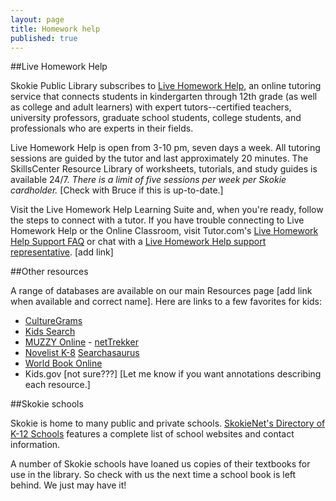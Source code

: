 ```yaml
---
layout: page
title: Homework help
published: true
---
```


##Live Homework Help

Skokie Public Library subscribes to [Live Homework Help](http://lhh.tutor.com/?ProgramGUID=4e339970-4f83-46c7-8373-65e0218340a3), an online tutoring service that connects students in kindergarten through 12th grade (as well as college and adult learners) with expert tutors--certified teachers, university professors, graduate school students, college students, and professionals who are experts in their fields.

Live Homework Help is open from 3-10 pm, seven days a week. All tutoring sessions are guided by the tutor and last approximately 20 minutes. The SkillsCenter Resource Library of worksheets, tutorials, and study guides is available 24/7. *There is a limit of five sessions per week per Skokie cardholder.* [Check with Bruce if this is up-to-date.]

Visit the Live Homework Help Learning Suite and, when you're ready, follow the steps to connect with a tutor. If you have trouble connecting to Live Homework Help or the Online Classroom, visit Tutor.com's [Live Homework Help Support FAQ](http://lhh.tutor.com/policies/faq.aspx) or chat with a [Live Homework Help support representative](http://lhh.tutor.com/policies/live-support.htm). [add link]

##Other resources

A range of databases are available on our main Resources page [add link when available and correct name]. Here are links to a few favorites for kids:
- [CultureGrams](http://online.culturegrams.com/)
- [Kids Search](http://web.a.ebscohost.com/srck5/search?sid=1ec97ab5-e8d7-4476-8853-5e75a76b166e%40sessionmgr4003&vid=0&hid=4114)
- [MUZZY Online](http://libraries.muzzyonline.com/portal/default.aspx) - [netTrekker](https://school.nettrekker.com/authenticate/ipauth/1?pp=/sections/login/ipautherror.ftl&np=/sections/homepages/home.ftl)
- [Novelist K-8](http://web.b.ebscohost.com/novpk8/search/novbasic?sid=1dfa03fd-0f12-4699-97d5-9e844d548e98%40sessionmgr198&vid=0&hid=124) 
 [Searchasaurus](http://web.a.ebscohost.com/sas/search?sid=0d05f445-a600-4747-8359-22532d3003b2%40sessionmgr4005&vid=0&hid=4114)
- [World Book Online](http://www.worldbookonline.com/wb/products?ed=all&gr=PROVIDED+BY+SKOKIE+PUBLIC+LIBRARY) 
- Kids.gov [not sure???]
[Let me know if you want annotations describing each resource.]

##Skokie schools

Skokie is home to many public and private schools. [SkokieNet's Directory of K-12 Schools](http://skokienet.org/taxonomy/term/1619) features a complete list of school websites and contact information.

A number of Skokie schools have loaned us copies of their textbooks for use in the library. So check with us the next time a school book is left behind. We just may have it!